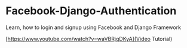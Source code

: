 # Facebook-Django-Authentication
Learn, how to login and signup using Facebook and Django Framework

[https://www.youtube.com/watch?v=waVBRjqDKyA](Video Tutorial)
